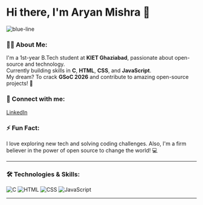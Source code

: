 # Hi there, I'm Aryan Mishra 👋  

<!-- Animated Blue Line -->
![blue-line](https://user-images.githubusercontent.com/73097560/115834477-dbab4500-a447-11eb-908a-139a6edaec5c.gif)

### 👨‍💻 About Me:
I'm a 1st-year B.Tech student at **KIET Ghaziabad**, passionate about open-source and technology.  
Currently building skills in **C**, **HTML**, **CSS**, and **JavaScript**.  
My dream? To crack **GSoC 2026** and contribute to amazing open-source projects! 🚀  

### 🔗 Connect with me:
[LinkedIn](https://www.linkedin.com/in/realaryanmishra/)  

### ⚡ Fun Fact:
I love exploring new tech and solving coding challenges. Also, I'm a firm believer in the power of open source to change the world! 💻

---

### 🛠️ Technologies & Skills:
![C](https://img.shields.io/badge/-C-00599C?logo=c&logoColor=white)
![HTML](https://img.shields.io/badge/-HTML-E34F26?logo=html5&logoColor=white)
![CSS](https://img.shields.io/badge/-CSS-1572B6?logo=css3&logoColor=white)
![JavaScript](https://img.shields.io/badge/-JavaScript-F7DF1E?logo=javascript&logoColor=black)

---


